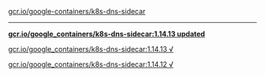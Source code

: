 [gcr.io/google-containers/k8s-dns-sidecar](https://hub.docker.com/r/sqeven/k8s-dns-sidecar/tags/) 

----
**[gcr.io/google_containers/k8s-dns-sidecar:1.14.13 updated](https://hub.docker.com/r/sqeven/k8s-dns-sidecar/tags/)**

[gcr.io/google_containers/k8s-dns-sidecar:1.14.13 √](https://hub.docker.com/r/sqeven/k8s-dns-sidecar/tags/)

[gcr.io/google_containers/k8s-dns-sidecar:1.14.12 √](https://hub.docker.com/r/sqeven/k8s-dns-sidecar/tags/)

